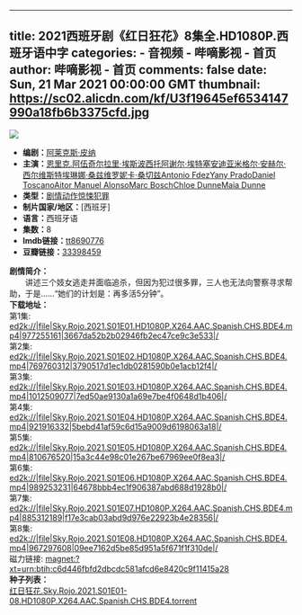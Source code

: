 
---
title: 2021西班牙剧《红日狂花》8集全.HD1080P.西班牙语中字
categories: 
    - 音视频
    - 哔嘀影视 - 首页
author: 哔嘀影视 - 首页
comments: false
date: Sun, 21 Mar 2021 00:00:00 GMT
thumbnail: https://sc02.alicdn.com/kf/U3f19645ef6534147990a18fb6b3375cfd.jpg
---

<div>   
<img class="image thumb" src="https://sc02.alicdn.com/kf/U3f19645ef6534147990a18fb6b3375cfd.jpg" referrerpolicy="no-referrer"> <ul> <li><strong>编剧：</strong><a href="https://bde4.cc/scenarist/%E9%98%BF%E8%8E%B1%E5%85%8B%E6%96%AF%C2%B7%E7%9A%AE%E7%BA%B3">阿莱克斯·皮纳</a></li> <li><strong>主演：</strong><a href="https://bde4.cc/performer/%E6%81%A9%E9%87%8C%E5%85%8B.%E9%98%BF%E4%BC%8D%E5%A5%87%E5%B0%94">恩里克.阿伍奇尔</a><a href="https://bde4.cc/performer/%E6%8B%89%E9%87%8C%C2%B7%E5%9F%83%E6%96%AF%E6%B3%A2%E8%A5%BF%E6%89%98">拉里·埃斯波西托</a><a href="https://bde4.cc/performer/%E9%98%BF%E8%B0%A2%E5%B0%94%C2%B7%E5%9F%83%E7%89%B9%E5%A1%9E%E5%AE%89%E8%BF%AA%E4%BA%9A">阿谢尔·埃特塞安迪亚</a><a href="https://bde4.cc/performer/%E7%B1%B3%E6%A0%BC%E5%B0%94%C2%B7%E5%AE%89%E8%B5%AB%E5%B0%94%C2%B7%E8%A5%BF%E5%B0%94%E7%BB%B4%E6%96%AF%E7%89%B9">米格尔·安赫尔·西尔维斯特</a><a href="https://bde4.cc/performer/%E5%9F%83%E7%90%B3%E5%A8%9C%C2%B7%E6%A1%91%E5%85%B9">埃琳娜·桑兹</a><a href="https://bde4.cc/performer/%E7%BB%B4%E7%BD%97%E5%A6%AE%E5%8D%A1%C2%B7%E6%A1%91%E5%88%87%E5%85%B9">维罗妮卡·桑切兹</a><a href="https://bde4.cc/performer/Antonio%20Fdez">Antonio Fdez</a><a href="https://bde4.cc/performer/Yany%20Prado">Yany Prado</a><a href="https://bde4.cc/performer/Daniel%20Toscano">Daniel Toscano</a><a href="https://bde4.cc/performer/Aitor%20Manuel%20Alonso">Aitor Manuel Alonso</a><a href="https://bde4.cc/performer/Marc%20Bosch">Marc Bosch</a><a href="https://bde4.cc/performer/Chloe%20Dunne">Chloe Dunne</a><a href="https://bde4.cc/performer/Maia%20Dunne">Maia Dunne</a></li> <li><strong>类型：</strong><a target="_new" href="https://bde4.cc/s/juqing">剧情</a><a target="_new" href="https://bde4.cc/s/dongzuo">动作</a><a target="_new" href="https://bde4.cc/s/jingsong">惊悚</a><a target="_new" href="https://bde4.cc/s/fanzui">犯罪</a></li> <li><strong>制片国家/地区：</strong>[西班牙]</li> <li><strong>语言：</strong>西班牙语</li> <li><strong>集数：</strong>8</li> <li rel="nofollow"><strong>Imdb链接：</strong><a target="_new" href="https://www.imdb.com/title/tt8690776">tt8690776</a></li> <li rel="nofollow"><strong>豆瓣链接：</strong><a target="_new" href="https://movie.douban.com/subject/33398459/">33398459</a></li> </ul> <div class="ui tag labels"> </div> <div class="summary"> <b>剧情简介：</b> <br>　　讲述三个妓女逃走并面临追杀，但因为犯过很多罪，三人也无法向警察寻求帮助，于是……“她们的计划是：再多活5分钟”。 </div> <div><b>下载地址：</b><div class="item"><div class="content">第1集: <a href="ed2k://|file|Sky.Rojo.2021.S01E01.HD1080P.X264.AAC.Spanish.CHS.BDE4.mp4|977255161|3667da52b2b02946fb2ec47ce9c3e533|/">ed2k://|file|Sky.Rojo.2021.S01E01.HD1080P.X264.AAC.Spanish.CHS.BDE4.mp4|977255161|3667da52b2b02946fb2ec47ce9c3e533|/</a></div></div><div class="item"><div class="content"> 第2集: <a href="ed2k://|file|Sky.Rojo.2021.S01E02.HD1080P.X264.AAC.Spanish.CHS.BDE4.mp4|769760312|3790517d1ec1db0281590b0e1acb12f4|/">ed2k://|file|Sky.Rojo.2021.S01E02.HD1080P.X264.AAC.Spanish.CHS.BDE4.mp4|769760312|3790517d1ec1db0281590b0e1acb12f4|/</a></div></div><div class="item"><div class="content">第3集: <a href="ed2k://|file|Sky.Rojo.2021.S01E03.HD1080P.X264.AAC.Spanish.CHS.BDE4.mp4|1012509077|7ed50ae9130a1a69e7be4f0648d1b406|/">ed2k://|file|Sky.Rojo.2021.S01E03.HD1080P.X264.AAC.Spanish.CHS.BDE4.mp4|1012509077|7ed50ae9130a1a69e7be4f0648d1b406|/</a></div></div><div class="item"><div class="content">第4集: <a href="ed2k://|file|Sky.Rojo.2021.S01E04.HD1080P.X264.AAC.Spanish.CHS.BDE4.mp4|921916332|5bebd41af59c6d15a9009d6198063a18|/">ed2k://|file|Sky.Rojo.2021.S01E04.HD1080P.X264.AAC.Spanish.CHS.BDE4.mp4|921916332|5bebd41af59c6d15a9009d6198063a18|/</a></div></div><div class="item"><div class="content">第5集: <a href="ed2k://|file|Sky.Rojo.2021.S01E05.HD1080P.X264.AAC.Spanish.CHS.BDE4.mp4|810676520|15a3c44e98c01e267be67969ee0f8ea3|/">ed2k://|file|Sky.Rojo.2021.S01E05.HD1080P.X264.AAC.Spanish.CHS.BDE4.mp4|810676520|15a3c44e98c01e267be67969ee0f8ea3|/</a></div></div><div class="item"><div class="content">第6集: <a href="ed2k://|file|Sky.Rojo.2021.S01E06.HD1080P.X264.AAC.Spanish.CHS.BDE4.mp4|989253231|64678bbb4ec1f906387abd688d1928b0|/">ed2k://|file|Sky.Rojo.2021.S01E06.HD1080P.X264.AAC.Spanish.CHS.BDE4.mp4|989253231|64678bbb4ec1f906387abd688d1928b0|/</a></div></div><div class="item"><div class="content">第7集: <a href="ed2k://|file|Sky.Rojo.2021.S01E07.HD1080P.X264.AAC.Spanish.CHS.BDE4.mp4|885312189|f17e3cab03abd9d976e22923b4e28356|/">ed2k://|file|Sky.Rojo.2021.S01E07.HD1080P.X264.AAC.Spanish.CHS.BDE4.mp4|885312189|f17e3cab03abd9d976e22923b4e28356|/</a></div></div><div class="item"><div class="content">第8集: <a href="ed2k://|file|Sky.Rojo.2021.S01E08.HD1080P.X264.AAC.Spanish.CHS.BDE4.mp4|967297608|09ee7162d5be85d951a5f671f1f310de|/">ed2k://|file|Sky.Rojo.2021.S01E08.HD1080P.X264.AAC.Spanish.CHS.BDE4.mp4|967297608|09ee7162d5be85d951a5f671f1f310de|/</a></div></div><div class="item"><div class="content">磁力链接: <a href="magnet:?xt=urn:btih:c6d446fbfd2dbcdc581afcd6e8420c9f11415a28">magnet:?xt=urn:btih:c6d446fbfd2dbcdc581afcd6e8420c9f11415a28</a></div></div></div><div><b>种子列表：</b> <div class="item"> <div class="content"> <a href="https://bde4.cc/file/20213/5b4929cd0e7c7ab157ed16244a33ac1d.torrent" class="header" download="红日狂花.Sky.Rojo.2021.S01E01-08.HD1080P.X264.AAC.Spanish.CHS.BDE4.torrent"><i class="ui magnet red icon"></i>红日狂花.Sky.Rojo.2021.S01E01-08.HD1080P.X264.AAC.Spanish.CHS.BDE4.torrent</a> </div> </div> </div>  
</div>
            